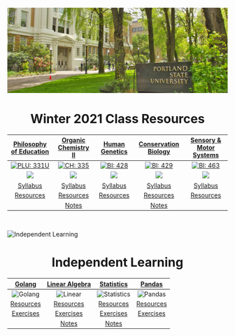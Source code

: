 ![Portland State University](assets/images/psu.jpg)

<center> <h1>Winter 2021 Class Resources</h1></center>

<center>

|                                 [Philosophy of Education](/phl-331 "Go to class page")                                 |                                   [Organic Chemistry II](/ch-335 "Go to class page")                                   |                                      [Human Genetics](/bi-428 "Go to class page")                                      |                                   [Conservation Biology](/bi-429 "Go to class page")                                   |                                 [Sensory & Motor Systems](/bi-463 "Go to class page")                                  |
| :--------------------------------------------------------------------------------------------------------------------: | :--------------------------------------------------------------------------------------------------------------------: | :--------------------------------------------------------------------------------------------------------------------: | :--------------------------------------------------------------------------------------------------------------------: | :--------------------------------------------------------------------------------------------------------------------: |
|      [![PLU: 331U](assets/images/phl-331U.ico)](https://discord.gg/6ckYfNF6WU "Join PHL: 331U Discord Server 🥳")      |         [![CH: 335](assets/images/ch-335.ico)](https://discord.gg/xgS9NMVyRY "Join CH: 335 Discord Server 🥳")         |         [![BI: 428](assets/images/bi-428.ico)](https://discord.gg/VNcNWddVKZ "Join BI: 428 Discord Server 🥳")         |         [![BI: 429](assets/images/bi-429.ico)](https://discord.gg/EVJfcwzMg3 "Join BI: 429 Discord Server 🥳")         |         [![BI: 463](assets/images/bi-463.ico)](https://discord.gg/DHGub8zxzZ "Join BI: 463 Discord Server 🥳")         |
| <a href="https://discord.gg/6ckYfNF6WU"><img src="https://img.shields.io/discord/790800309924528170?logo=discord"></a> | <a href="https://discord.gg/xgS9NMVyRY"><img src="https://img.shields.io/discord/760937229798604850?logo=discord"></a> | <a href="https://discord.gg/VNcNWddVKZ"><img src="https://img.shields.io/discord/790762936234147860?logo=discord"></a> | <a href="https://discord.gg/EVJfcwzMg3"><img src="https://img.shields.io/discord/790737836571492462?logo=discord"></a> | <a href="https://discord.gg/DHGub8zxzZ"><img src="https://img.shields.io/discord/790760762418659349?logo=discord"></a> |
|                                  [Syllabus](phl-331/philosophy-of-education-W21.pdf)                                   |                                    [Syllabus](ch-335/organic-chemistry-II-W21.pdf)                                     |                                       [Syllabus](bi-428/Human-Genetics-W21.pdf)                                        |                                    [Syllabus](bi-429/conservation-biology-W21.pdf)                                     |                                      [Syllabus](bi-463/motor-and-sensory-W21.pdf)                                      |
|                            [Resources](/phl-331#weekly-schedule "Jump to course materials")                            |                            [Resources](/ch-335#Course-materials "Jump to course materials")                            |                            [Resources](/bi-428#Course-materials "Jump to course materials")                            |                            [Resources](/bi-429#Course-materials "Jump to course materials")                            |                            [Resources](/bi-463#Course-materials "Jump to course materials")                            |
|                                                                                                                        |                                    [Notes](/ch-335/ch-335.pdf "Jump to notes pdf")                                     |                                                                                                                        |                                    [Notes](/bi-429/bi-429.pdf "Jump to notes pdf")                                     |                                                                                                                        |

</center>

<br>

![Independent Learning](assets/images/code.jpg)

<center> <h1>Independent Learning</h1></center>

<center>

|      [Golang](/go "Jump to golang training resources")       |   [Linear Algebra](/linear "Jump to linear algebra resources")   |       [Statistics](/stat "Jump to statistics resources")       |            [Pandas](/pandas "Jump to pandas resources")            |
| :----------------------------------------------------------: | :--------------------------------------------------------------: | :------------------------------------------------------------: | :--------------------------------------------------------------: |
|               ![Golang](assets/images/go.ico)                |               ![Linear](assets/images/linear.ico)                |             ![Statistics](assets/images/stat.ico)              |               ![Pandas](assets/images/pandas.ico)                |
| [Resources](/go#Course-materials "Jump to course materials") | [Resources](/linear#Course-materials "Jump to course materials") | [Resources](/stat#Course-materials "Jump to course materials") | [Resources](/pandas#Course-materials "Jump to course materials") |
|    [Exercises](/go/exercises "Jump to practice problems")    |    [Exercises](/linear/exercises "Jump to practice problems")    |    [Exercises](/stat/exercises "Jump to practice problems")    |    [Exercises](/pandas/exercises "Jump to practice problems")    |
|                                                              |           [Notes](/linear/linear.pdf "Jump to notes")            |            [Notes](/stat/stat.pdf "Jump to notes")             |                                                                  |

</center>

